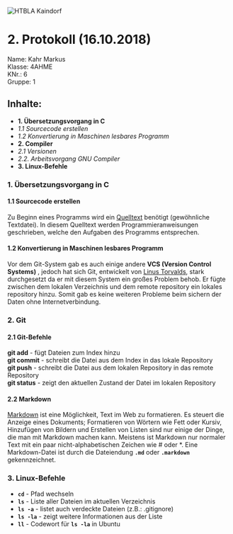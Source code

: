 ![HTBLA Kaindorf](https://upload.wikimedia.org/wikipedia/commons/thumb/3/30/HTL_Kaindorf_Logo.svg/1200px-HTL_Kaindorf_Logo.svg.png)

# 2. Protokoll (16.10.2018)
Name: Kahr Markus  
Klasse: 4AHME  
KNr.: 6  
Gruppe: 1  

## Inhalte:  

* **1. Übersetzungsvorgang in C**  
* *1.1 Sourcecode erstellen*
* *1.2 Konvertierung in Maschinen lesbares Programm*
* **2. Compiler**
 * *2.1 Versionen*  
 * *2.2. Arbeitsvorgang GNU Compiler* 
* **3. Linux-Befehle**
  
### 1. Übersetzungsvorgang in C

#### 1.1 Sourcecode erstellen
  
  Zu Beginn eines Programms wird ein [Quelltext] benötigt (gewöhnliche Textdatei).
  In diesem Quelltext werden Programmieranweisungen geschrieben, welche den Aufgaben des Programms entsprechen.
   

#### 1.2 Konvertierung in Maschinen lesbares Programm

Vor dem Git-System gab es auch einige andere **VCS (Version Control Systems)** ,
jedoch hat sich Git, entwickelt von [Linus Torvalds], stark durchgesetzt da er mit diesem
System ein großes Problem behob. Er fügte zwischen dem lokalen Verzeichnis und dem remote repository
ein lokales repository hinzu. Somit gab es keine weiteren Probleme beim sichern der Daten ohne Internetverbindung.

### 2. Git

#### 2.1 Git-Befehle

**git add** - fügt Dateien zum Index hinzu  
**git commit** - schreibt die Datei aus dem Index in das lokale Repository  
**git push** - schreibt die Datei aus dem lokalen Repository in das remote Repository  
**git status** - zeigt den aktuellen Zustand der Datei im lokalen Repository


#### 2.2 Markdown

[Markdown] ist eine Möglichkeit, Text im Web zu formatieren. 
Es steuert die Anzeige eines Dokuments; Formatieren von Wörtern wie Fett oder Kursiv,
Hinzufügen von Bildern und Erstellen von Listen sind nur einige der Dinge, 
die man mit Markdown machen kann. Meistens ist Markdown nur normaler Text mit ein paar nicht-alphabetischen Zeichen wie # oder *.
Eine Markdown-Datei ist durch die Dateiendung **```.md```** oder **```.markdown```** gekennzeichnet.

### 3. Linux-Befehle

* **```cd```** - Pfad wechseln
* **```ls```** - Liste aller Dateien im aktuellen Verzeichnis
* **```ls -a```** - listet auch verdeckte Dateien (z.B.: .gitignore)
* **```ls -la```** - zeigt weitere Informationen aus der Liste
* **```ll```** - Codewort für **```ls -la```** in Ubuntu

[Quelltext]: https://de.wikipedia.org/wiki/Quelltext
[Linus Torvalds]: https://de.wikipedia.org/wiki/Linus_Torvalds
[Markdown]: https://guides.github.com/features/mastering-markdown/
